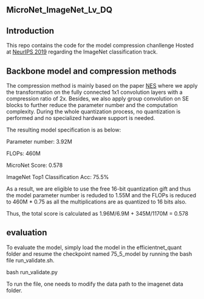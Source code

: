 ## MicroNet_ImageNet_Lv_DQ
## Introduction
This repo contains the code for the model compression chanllenge Hosted at [NeurIPS 2019](https://micronet-challenge.github.io/scoring_and_submission.html) regarding the ImageNet classification track.

## Backbone model and compression methods
The compression method is mainly based on the paper [NES](https://openreview.net/forum?id=HyxjOyrKvr) where we apply the transformation on the fully connected 1x1 convolution layers with a compression ratio of 2x. Besides, we also apply group convolution on SE blocks to further reduce the parameter number and the computation complexity. During the whole quantization process, no quantization is performed and no specialized hardware support is needed.

The resulting model specification is as below:

Parameter number: 3.92M

FLOPs: 460M

MicroNet Score: 0.578

ImageNet Top1 Classification Acc: 75.5%

As a result, we are eligible to use the free 16-bit quantization gift and thus the model parameter number is reduded to 1.55M and the FLOPs is reduced to 460M * 0.75 as all the multiplications are as quantized to 16 bits also.

Thus, the total score is calculated as 1.96M/6.9M + 345M/1170M = 0.578

## evaluation
To evaluate the model, simply load the model in the efficientnet_quant folder and resume the checkpoint named 75_5_model by running the bash file run_validate.sh.

bash run_validate.py

To run the file, one needs to modify the data path to the imagenet data folder.
